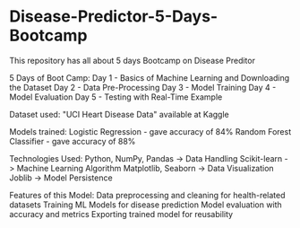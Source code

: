 # Disease-Predictor-5-Days-Bootcamp
This repository has all about 5 days Bootcamp on Disease Preditor

5 Days of Boot Camp:
Day 1 - Basics of Machine Learning and Downloading the Dataset
Day 2 - Data Pre-Processing
Day 3 - Model Training
Day 4 - Model Evaluation
Day 5 - Testing with Real-Time Example

Dataset used: "UCI Heart Disease Data" available at Kaggle

Models trained:
Logistic Regression - gave accuracy of 84%
Random Forest Classifier - gave accuracy of 88%

Technologies Used:
Python, NumPy, Pandas -> Data Handling
Scikit-learn -> Machine Learning Algorithm
Matplotlib, Seaborn -> Data Visualization
Joblib -> Model Persistence

Features of this Model:
Data preprocessing and cleaning for health-related datasets
Training ML Models for disease prediction
Model evaluation with accuracy and metrics
Exporting trained model for reusability
